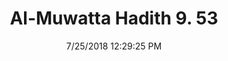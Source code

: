 ---
title        : "Al-Muwatta Hadith 9. 53"
date         : 7/25/2018 12:29:25 PM
draft        : false
type         : "hadith"
layout       : "hadith"
BookCode     : "AMH"
VolumeNumber : "9"
HadithNumber : "53"
categories  :  ["Prayer, Shortening - Prohibition against a Man Praying when Wishing to Relieve Himself"]
---